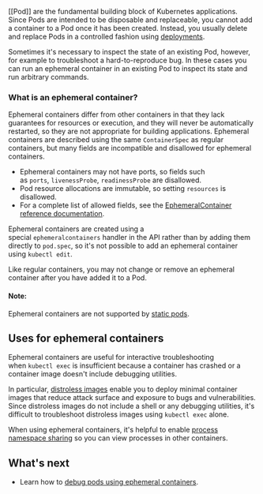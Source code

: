 [[Pod]] are the fundamental building block of Kubernetes applications. Since Pods are intended to be disposable and replaceable, you cannot add a container to a Pod once it has been created. Instead, you usually delete and replace Pods in a controlled fashion using [deployments](https://kubernetes.io/docs/concepts/workloads/controllers/deployment/).

Sometimes it's necessary to inspect the state of an existing Pod, however, for example to troubleshoot a hard-to-reproduce bug. In these cases you can run an ephemeral container in an existing Pod to inspect its state and run arbitrary commands.

### What is an ephemeral container?[](https://kubernetes.io/docs/concepts/workloads/pods/ephemeral-containers/#what-is-an-ephemeral-container)

Ephemeral containers differ from other containers in that they lack guarantees for resources or execution, and they will never be automatically restarted, so they are not appropriate for building applications. Ephemeral containers are described using the same `ContainerSpec` as regular containers, but many fields are incompatible and disallowed for ephemeral containers.

- Ephemeral containers may not have ports, so fields such as `ports`, `livenessProbe`, `readinessProbe` are disallowed.
- Pod resource allocations are immutable, so setting `resources` is disallowed.
- For a complete list of allowed fields, see the [EphemeralContainer reference documentation](https://kubernetes.io/docs/reference/generated/kubernetes-api/v1.31/#ephemeralcontainer-v1-core).

Ephemeral containers are created using a special `ephemeralcontainers` handler in the API rather than by adding them directly to `pod.spec`, so it's not possible to add an ephemeral container using `kubectl edit`.

Like regular containers, you may not change or remove an ephemeral container after you have added it to a Pod.

#### Note:

Ephemeral containers are not supported by [static pods](https://kubernetes.io/docs/tasks/configure-pod-container/static-pod/).

## Uses for ephemeral containers[](https://kubernetes.io/docs/concepts/workloads/pods/ephemeral-containers/#uses-for-ephemeral-containers)

Ephemeral containers are useful for interactive troubleshooting when `kubectl exec` is insufficient because a container has crashed or a container image doesn't include debugging utilities.

In particular, [distroless images](https://github.com/GoogleContainerTools/distroless) enable you to deploy minimal container images that reduce attack surface and exposure to bugs and vulnerabilities. Since distroless images do not include a shell or any debugging utilities, it's difficult to troubleshoot distroless images using `kubectl exec` alone.

When using ephemeral containers, it's helpful to enable [process namespace sharing](https://kubernetes.io/docs/tasks/configure-pod-container/share-process-namespace/) so you can view processes in other containers.

## What's next[](https://kubernetes.io/docs/concepts/workloads/pods/ephemeral-containers/#what-s-next)

- Learn how to [debug pods using ephemeral containers](https://kubernetes.io/docs/tasks/debug/debug-application/debug-running-pod/#ephemeral-container).